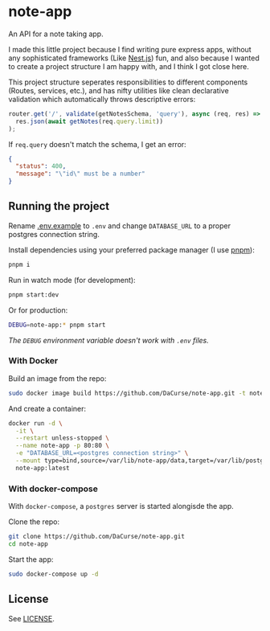 # note-app

An API for a note taking app.

I made this little project because I find writing pure express apps, without any sophisticated frameworks (Like [Nest.js](https://nestjs.com/)) fun, and also because I wanted to create a project structure I am happy with, and I think I got close here.

This project structure seperates responsibilities to different components (Routes, services, etc.), and has nifty utilities like clean declarative validation which automatically throws descriptive errors:

```js
router.get('/', validate(getNotesSchema, 'query'), async (req, res) =>
  res.json(await getNotes(req.query.limit))
);
```

If `req.query` doesn't match the schema, I get an error:

```json
{
  "status": 400,
  "message": "\"id\" must be a number"
}
```

## Running the project

Rename [.env.example](./.env.example) to `.env` and change `DATABASE_URL` to a proper postgres connection string.

Install dependencies using your preferred package manager (I use [pnpm](https://pnpm.io/)):

```sh
pnpm i
```

Run in watch mode (for development):

```sh
pnpm start:dev
```

Or for production:

```sh
DEBUG=note-app:* pnpm start
```

_The `DEBUG` environment variable doesn't work with `.env` files._

### With Docker

Build an image from the repo:

```sh
sudo docker image build https://github.com/DaCurse/note-app.git -t note-app:latest
```

And create a container:
```sh
docker run -d \
  -it \
  --restart unless-stopped \
  --name note-app -p 80:80 \
  -e "DATABASE_URL=<postgres connection string>" \
  --mount type=bind,source=/var/lib/note-app/data,target=/var/lib/postgresql/data/pgdata \
  note-app:latest
```

### With docker-compose

With `docker-compose`, a `postgres` server is started alongisde the app.

Clone the repo:

```sh
git clone https://github.com/DaCurse/note-app.git
cd note-app
```

Start the app:

```sh
sudo docker-compose up -d
```

## License

See [LICENSE](./LICENSE).

